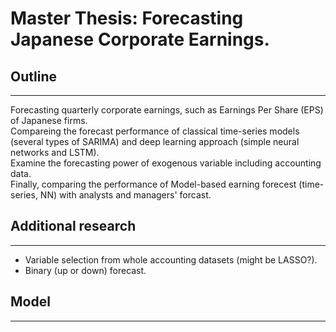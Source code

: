 # Master Thesis: Forecasting Japanese Corporate Earnings.

## Outline

---

Forecasting quarterly corporate earnings, such as Earnings Per Share (EPS) of Japanese firms.  
Compareing the forecast performance of classical time-series models (several types of SARIMA) and deep learning approach (simple neural networks and LSTM).  
Examine the forecasting power of exogenous variable including accounting data.  
Finally, comparing the performance of Model-based earning forecest (time-series, NN) with analysts and managers' forcast.

## Additional research

---

* Variable selection from whole accounting datasets (might be LASSO?).
* Binary (up or down) forecast.

## Model

---


